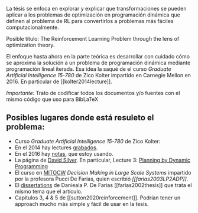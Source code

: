La tésis se enfoca en explorar y explicar que transformaciones se pueden aplicar a los problemas de optimización en programación dinámica que definen al problema de RL para convertirlos a problemas más fáciles computacionalmente.

Posible título: The Reinforcement Learning Problem through the lens of optimization theory.

El enfoque hasta ahora en la parte teórica es desarrollar con cuidado cómo se aproxima la solución a un problema de programación dinámica mediante programación lineal iterada. Esa idea la saqué de el curso _Graduate Artificial Intelligence 15-780_ de Zico Kolter impartido en Carnegie Mellon en 2016. En particular de [[kolter2014lecture]].

*Importante:* Trato de codificar todos los documentos y/o fuentes con el mismo código que uso para BibLaTeX

## Posibles lugares donde está resuleto el problema:

- Curso _Graduate Artificial Intelligence 15-780_ de Zico Kolter:
- En el 2014 hay lectures [grabados](http://www.cs.cmu.edu/~zkolter/course/15-780-s14/lectures.html).
- En el 2016 hay [notas](http://www.cs.cmu.edu/afs/cs/academic/class/15780-s16/www/slides/mdps.pdf), que estoy usando.
- La página de [David Silver](https://www.davidsilver.uk/teaching/). En particular, Lecture 3: [Planning by Dynamic Programming](https://www.davidsilver.uk/wp-content/uploads/2020/03/DP.pdf)
- El curso en [MITOCW](https://ocw.mit.edu/courses/mechanical-engineering/2-997-decision-making-in-large-scale-systems-spring-2004/index.htm)  _Decision Making in Large Scale Systems_ impartido por la profesora Pucci De Farias, quien escribió _[[farias2003LP2ADP]]_.
- El [dissertations](http://web.mit.edu/~pucci/www/daniela_thesis.pdf) de Danieala P. De Farias [[farias2002thesis]] que trata el mismo tema que el artículo.
- Capítulos 3, 4 & 5 de [[sutton2020reinforcement]]. Podrían tener un approach mucho más simple y fácil de usar en la tesis.